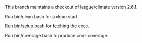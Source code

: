 
This branch maintains a checkout of league/climate version 2.6.1.

Run bin/clean.bash for a clean start.

Run bin/setup.bash for fetching the code.

Run bin/coverage.bash to produce code coverage.
